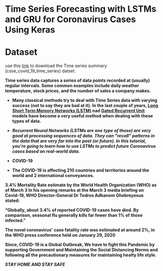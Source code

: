 # Time Series Forecasting with LSTMs and GRU for  Coronavirus Cases Using Keras

# Dataset
use this [link](https://github.com/CSSEGISandData/COVID-19/tree/master/csse_covid_19_data/csse_covid_19_time_series) to download the Time series summary (csse_covid_19_time_series) datset.

****Time series data captures a series of data points recorded at (usually) regular intervals. Some common examples include daily weather temperature, stock prices, and the number of sales a company makes.****

- ****Many classical methods try to deal with Time Series data with varying success (not to say they are bad at it). In the last couple of years, [Long Short Term Memory Networks (LSTM)](https://en.wikipedia.org/wiki/Long_short-term_memory) nad [Gated Recurrent Unit](https://en.wikipedia.org/wiki/Gated_recurrent_unit) models have become a very useful method when dealing with those types of data.****

- ***Recurrent Neural Networks (LSTMs are one type of those) are very good at processing sequences of data. They can "recall" patterns in the data that are very far into the past (or future). In this tutorial, you're going to learn how to use LSTMs to predict future Coronavirus cases based on real-world data.***

- **COVID-19**

- **The COVID-19 is affecting 210 countries and territories around the world and 2 international conveyances.**

**3.4% Mortality Rate estimate by the World Health Organization (WHO) as of March 3
In his opening remarks at the March 3 media briefing on Covid-19, WHO Director-General Dr Tedros Adhanom Ghebreyesus stated:**

**“Globally, about 3.4% of reported COVID-19 cases have died. By comparison, seasonal flu generally kills far fewer than 1% of those infected.”**

**The novel coronavirus' case fatality rate was estimated at around 2%, in the WHO press conference held on January 29, 2020**

**Since, COVID-19 is a Global Outbreak, We have to fight this Pandemic by supporting Government and Maintaining the Social Distancing Norms and following all the precautionary measures for maintaining healty life style.**

***STAY HOME AND STAY SAFE***